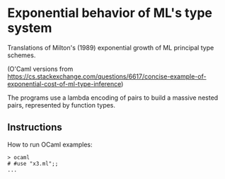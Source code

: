 # Exponential behavior of ML's type system

Translations of Milton's (1989) exponential growth of ML
principal type schemes.

(O'Caml versions from https://cs.stackexchange.com/questions/6617/concise-example-of-exponential-cost-of-ml-type-inference)

The programs use a lambda encoding of pairs to build a massive nested
pairs, represented by function types.

## Instructions

How to run OCaml examples:

```
> ocaml
# #use "x3.ml";;
...
```
